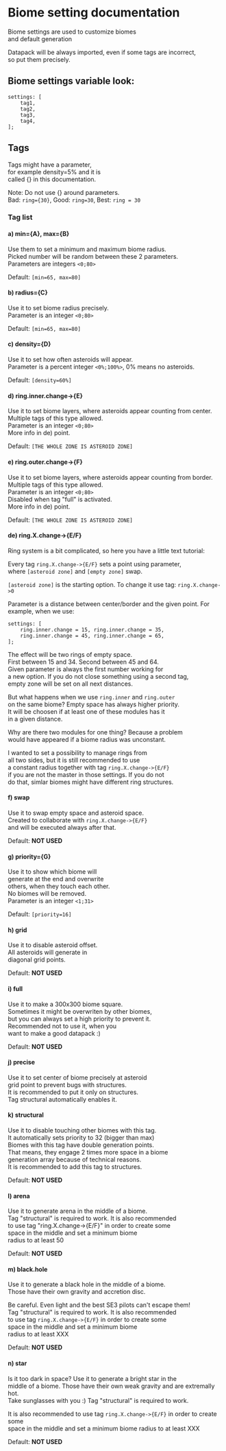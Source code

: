 # Biome setting documentation

Biome settings are used to customize biomes  
and default generation

Datapack will be always imported, even if some tags are incorrect,  
so put them precisely.

## Biome settings variable look:

```text
settings: [
	tag1,
	tag2,
	tag3,
	tag4,
];
```

## Tags

Tags might have a parameter,  
for example density=5% and it is  
called {} in this documentation.

Note: Do not use {} around parameters.  
Bad: `ring={30}`, Good: `ring=30`, Best: `ring = 30`

### Tag list

#### a) min={A}, max={B}

Use them to set a minimum and maximum biome radius.  
Picked number will be random between these 2 parameters.  
Parameters are integers `<0;80>`  

Default: `[min=65, max=80]`

#### b) radius={C}

Use it to set biome radius precisely.  
Parameter is an integer `<0;80>`

Default: `[min=65, max=80]`

#### c) density={D}

Use it to set how often asteroids will appear.  
Parameter is a percent integer `<0%;100%>`, 0% means no asteroids.

Default: `[density=60%]`

#### d) ring.inner.change->{E}

Use it to set biome layers, where asteroids appear counting from center.  
Multiple tags of this type allowed.  
Parameter is an integer `<0;80>`  
More info in de) point.

Default: `[THE WHOLE ZONE IS ASTEROID ZONE]`

#### e) ring.outer.change->{F}

Use it to set biome layers, where asteroids appear counting from border.  
Multiple tags of this type allowed.  
Parameter is an integer `<0;80>`  
Disabled when tag "full" is activated.  
More info in de) point.

Default: `[THE WHOLE ZONE IS ASTEROID ZONE]`

#### de) ring.X.change->{E/F}

Ring system is a bit complicated, so here you have a little text tutorial:

Every tag `ring.X.change->{E/F}` sets a point using parameter,  
where `[asteroid zone]` and `[empty zone]` swap.

`[asteroid zone]` is the starting option. To change it use tag: `ring.X.change->0`

Parameter is a distance between center/border and the given point.
For example, when we use:

```text
settings: [
	ring.inner.change = 15, ring.inner.change = 35,
	ring.inner.change = 45, ring.inner.change = 65,
];
```

The effect will be two rings of empty space.  
First between 15 and 34. Second between 45 and 64.  
Given parameter is always the first number working for  
a new option. If you do not close something using a second tag,  
empty zone will be set on all next distances.  

But what happens when we use `ring.inner` and `ring.outer`  
on the same biome? Empty space has always higher priority.  
It will be choosen if at least one of these modules has it  
in a given distance.  

Why are there two modules for one thing? Because a problem  
would have appeared if a biome radius was unconstant.

I wanted to set a possibility to manage rings from  
all two sides, but it is still recommended to use  
a constant radius together with tag `ring.X.change->{E/F}`  
if you are not the master in those settings. If you do not  
do that, simlar biomes might have different ring structures.

#### f) swap

Use it to swap empty space and asteroid space.  
Created to collaborate with `ring.X.change->{E/F}`  
and will be executed always after that.  

Default: **NOT USED**

#### g) priority={G}

Use it to show which biome will  
generate at the end and overwrite  
others, when they touch each other.  
No biomes will be removed.  
Parameter is an integer `<1;31>`  

Default: `[priority=16]`

#### h) grid

Use it to disable asteroid offset.  
All asteroids will generate in  
diagonal grid points.  

Default: **NOT USED**

#### i) full

Use it to make a 300x300 biome square.  
Sometimes it might be overwriten by other biomes,  
but you can always set a high priority to prevent it.  
Recommended not to use it, when you  
want to make a good datapack :)  

Default: **NOT USED**

#### j) precise

Use it to set center of biome precisely at asteroid  
grid point to prevent bugs with structures.  
It is recommended to put it only on structures.  
Tag structural automatically enables it.

#### k) structural

Use it to disable touching other biomes with this tag.  
It automatically sets priority to 32 (bigger than max)  
Biomes with this tag have double generation points.  
That means, they engage 2 times more space in a biome  
generation array because of technical reasons.  
It is recommended to add this tag to structures.  

Default: **NOT USED**

#### l) arena

Use it to generate arena in the middle of a biome.  
Tag "structural" is required to work. It is also recommended  
to use tag "ring.X.change->{E/F}" in order to create some  
space in the middle and set a minimum biome  
radius to at least 50

Default: **NOT USED**

#### m) black.hole

Use it to generate a black hole in the middle of a biome.  
Those have their own gravity and accretion disc.

Be careful. Even light and the best SE3 pilots can't escape them!  
Tag "structural" is required to work. It is also recommended  
to use tag `ring.X.change->{E/F}` in order to create some  
space in the middle and set a minimum biome  
radius to at least XXX

Default: **NOT USED**

#### n) star

Is it too dark in space? Use it to generate a bright star in the  
middle of a biome. Those have their own weak gravity and are extremally hot.  
Take sunglasses with you :) Tag "structural" is required to work.  

It is also recommended to use tag `ring.X.change->{E/F}` in order to create some  
space in the middle and set a minimum biome radius to at least XXX

Default: **NOT USED**
